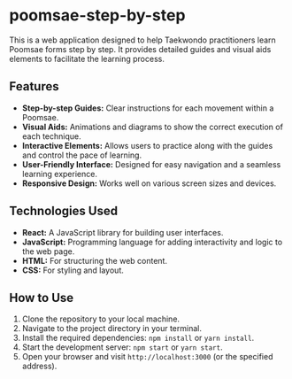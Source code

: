 # poomsae-step-by-step

This is a web application designed to help Taekwondo practitioners learn Poomsae forms step by step. It provides detailed guides and visual aids elements to facilitate the learning process.

## Features

- **Step-by-step Guides:** Clear instructions for each movement within a Poomsae.
- **Visual Aids:** Animations and diagrams to show the correct execution of each technique.
- **Interactive Elements:** Allows users to practice along with the guides and control the pace of learning.
- **User-Friendly Interface:** Designed for easy navigation and a seamless learning experience.
- **Responsive Design:** Works well on various screen sizes and devices.

## Technologies Used

- **React:** A JavaScript library for building user interfaces.
- **JavaScript:** Programming language for adding interactivity and logic to the web page.
- **HTML:** For structuring the web content.
- **CSS:** For styling and layout.

## How to Use

1.  Clone the repository to your local machine.
2.  Navigate to the project directory in your terminal.
3.  Install the required dependencies: `npm install` or `yarn install`.
4.  Start the development server: `npm start` or `yarn start`.
5.  Open your browser and visit `http://localhost:3000` (or the specified address).
